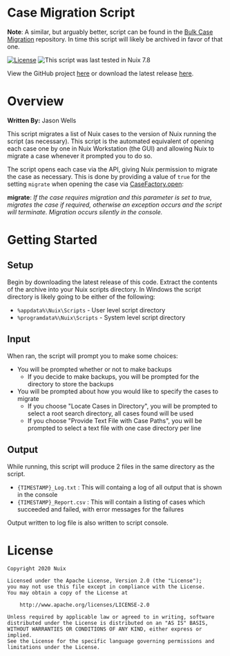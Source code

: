 Case Migration Script
=====================

**Note**: A similar, but arguably better, script can be found in the [Bulk Case Migration](https://github.com/Nuix/Bulk-Case-Migration) repository.  In time this script will likely be archived in favor of that one.

[![License](https://img.shields.io/badge/License-Apache%202.0-blue.svg)](http://www.apache.org/licenses/LICENSE-2.0) ![This script was last tested in Nuix 7.8](https://img.shields.io/badge/Script%20Tested%20in%20Nuix-7.8-green.svg)

View the GitHub project [here](https://github.com/Nuix/Case-Migration-Script) or download the latest release [here](https://github.com/Nuix/Case-Migration-Script/releases).

# Overview

**Written By:** Jason Wells

This script migrates a list of Nuix cases to the version of Nuix running the script (as necessary).  This script is the automated equivalent of opening each case one by one in Nuix Workstation (the GUI) and allowing Nuix to migrate a case whenever it prompted you to do so.

The script opens each case via the API, giving Nuix permission to migrate the case as necessary.  This is done by providing a value of `true` for the setting `migrate` when opening the case via [CaseFactory.open](https://download.nuix.com/releases/desktop/stable/docs/en/scripting/api/nuix/CaseFactory.html#open-java.io.File-java.util.Map-):

**migrate**: *If the case requires migration and this parameter is set to true, migrates the case if required, otherwise an exception occurs and the script will terminate. Migration occurs silently in the console.*

# Getting Started

## Setup

Begin by downloading the latest release of this code.  Extract the contents of the archive into your Nuix scripts directory.  In Windows the script directory is likely going to be either of the following:

- `%appdata%\Nuix\Scripts` - User level script directory
- `%programdata%\Nuix\Scripts` - System level script directory

## Input

When ran, the script will prompt you to make some choices:
- You will be prompted whether or not to make backups
	- If you decide to make backups, you will be prompted for the directory to store the backups
- You will be prompted about how you would like to specify the cases to migrate
	- If you choose "Locate Cases in Directory", you will be prompted to select a root search directory, all cases found will be used
	- If you choose "Provide Text File with Case Paths", you will be prompted to select a text file with one case directory per line

## Output

While running, this script will produce 2 files in the same directory as the script.

- `{TIMESTAMP}_Log.txt` : This will containg a log of all output that is shown in the console
- `{TIMESTAMP}_Report.csv` : This will contain a listing of cases which succeeded and failed, with error messages for the failures

Output written to log file is also written to script console.

# License

```
Copyright 2020 Nuix

Licensed under the Apache License, Version 2.0 (the "License");
you may not use this file except in compliance with the License.
You may obtain a copy of the License at

    http://www.apache.org/licenses/LICENSE-2.0

Unless required by applicable law or agreed to in writing, software
distributed under the License is distributed on an "AS IS" BASIS,
WITHOUT WARRANTIES OR CONDITIONS OF ANY KIND, either express or implied.
See the License for the specific language governing permissions and
limitations under the License.
```